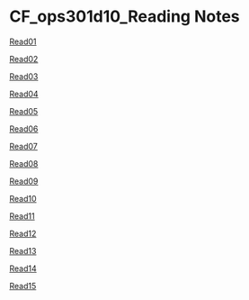 # CF_ops301d10_Reading Notes
[Read01](https://github.com/tt11223/CF_ops301d10_Notes/wiki/seattle%E2%80%90ops%E2%80%90301d10:-Read-01)

[Read02](https://github.com/tt11223/CF_ops301d10_Notes/wiki/seattle%E2%80%90ops%E2%80%90301d10:-Read-02)

[Read03](https://github.com/tt11223/CF_ops301d10_Notes/wiki/seattle%E2%80%90ops%E2%80%90301d10:-Read-03)

[Read04](https://github.com/tt11223/CF_ops301d10_Notes/wiki/seattle%E2%80%90ops%E2%80%90301d10:-Read-04)

[Read05](https://github.com/tt11223/CF_ops301d10_Notes/wiki/seattle%E2%80%90ops%E2%80%90301d10:-Read-05)

[Read06](https://github.com/tt11223/CF_ops301d10_Notes/wiki/seattle%E2%80%90ops%E2%80%90301d10:-Read-06)

[Read07](https://github.com/tt11223/CF_ops301d10_Notes/wiki/seattle%E2%80%90ops%E2%80%90301d10:-Read-07)

[Read08](https://github.com/tt11223/CF_ops301d10_Notes/wiki/seattle%E2%80%90ops%E2%80%90301d10:-Read-08)

[Read09](https://github.com/tt11223/CF_ops301d10_Notes/wiki/seattle%E2%80%90ops%E2%80%90301d10:-Read-09)

[Read10](https://github.com/tt11223/CF_ops301d10_Notes/wiki/seattle%E2%80%90ops%E2%80%90301d10:-Read-10)

[Read11](https://github.com/tt11223/CF_ops301d10_Notes/wiki/seattle%E2%80%90ops%E2%80%90301d10:-Read-11)

[Read12](https://github.com/tt11223/CF_ops301d10_Notes/wiki/seattle%E2%80%90ops%E2%80%90301d10:-Read-12)

[Read13](https://github.com/tt11223/CF_ops301d10_Notes/wiki/seattle%E2%80%90ops%E2%80%90301d10:-Read-13)

[Read14]()

[Read15]()
